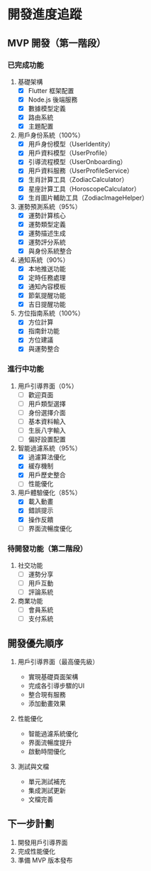 # 開發進度追蹤

## MVP 開發（第一階段）

### 已完成功能
1. 基礎架構
   - [x] Flutter 框架配置
   - [x] Node.js 後端服務
   - [x] 數據模型定義
   - [x] 路由系統
   - [x] 主題配置

2. 用戶身份系統（100%）
   - [x] 用戶身份模型（UserIdentity）
   - [x] 用戶資料模型（UserProfile）
   - [x] 引導流程模型（UserOnboarding）
   - [x] 用戶資料服務（UserProfileService）
   - [x] 生肖計算工具（ZodiacCalculator）
   - [x] 星座計算工具（HoroscopeCalculator）
   - [x] 生肖圖片輔助工具（ZodiacImageHelper）

3. 運勢預測系統（95%）
   - [x] 運勢計算核心
   - [x] 運勢類型定義
   - [x] 運勢描述生成
   - [x] 運勢評分系統
   - [x] 與身份系統整合

4. 通知系統（90%）
   - [x] 本地推送功能
   - [x] 定時任務處理
   - [x] 通知內容模板
   - [x] 節氣提醒功能
   - [x] 吉日提醒功能

5. 方位指南系統（100%）
   - [x] 方位計算
   - [x] 指南針功能
   - [x] 方位建議
   - [x] 與運勢整合

### 進行中功能
1. 用戶引導界面（0%）
   - [ ] 歡迎頁面
   - [ ] 用戶類型選擇
   - [ ] 身份選擇介面
   - [ ] 基本資料輸入
   - [ ] 生辰八字輸入
   - [ ] 偏好設置配置

2. 智能過濾系統（95%）
   - [x] 過濾算法優化
   - [x] 緩存機制
   - [x] 用戶歷史整合
   - [ ] 性能優化

3. 用戶體驗優化（85%）
   - [x] 載入動畫
   - [x] 錯誤提示
   - [x] 操作反饋
   - [ ] 界面流暢度優化

### 待開發功能（第二階段）
1. 社交功能
   - [ ] 運勢分享
   - [ ] 用戶互動
   - [ ] 評論系統

2. 商業功能
   - [ ] 會員系統
   - [ ] 支付系統

## 開發優先順序
1. 用戶引導界面（最高優先級）
   - 實現基礎頁面架構
   - 完成各引導步驟的UI
   - 整合現有服務
   - 添加動畫效果

2. 性能優化
   - 智能過濾系統優化
   - 界面流暢度提升
   - 啟動時間優化

3. 測試與文檔
   - 單元測試補充
   - 集成測試更新
   - 文檔完善

## 下一步計劃
1. 開發用戶引導界面
2. 完成性能優化
3. 準備 MVP 版本發布 